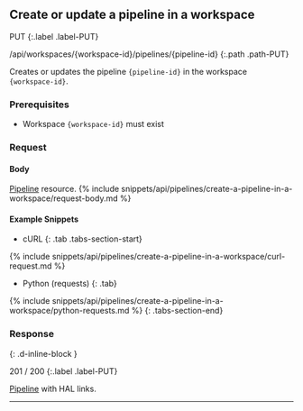 ## Create or update a pipeline in a workspace

PUT
{:.label .label-PUT}

/api/workspaces/{workspace-id}/pipelines/{pipeline-id}
{:.path .path-PUT}

Creates or updates the pipeline `{pipeline-id}` in the workspace `{workspace-id}`.

### Prerequisites
- Workspace `{workspace-id}` must exist

### Request

#### Body
[Pipeline](#pipeline) resource.
{% include snippets/api/pipelines/create-a-pipeline-in-a-workspace/request-body.md %}

#### Example Snippets
- cURL
{: .tab .tabs-section-start}

{% include snippets/api/pipelines/create-a-pipeline-in-a-workspace/curl-request.md %}

- Python (requests)
{: .tab}

{% include snippets/api/pipelines/create-a-pipeline-in-a-workspace/python-requests.md %}
{: .tabs-section-end}

### Response
{: .d-inline-block }

201 / 200
{:.label .label-PUT}

[Pipeline](#pipeline) with HAL links.

---

